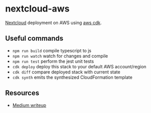 # nextcloud-aws

[Nextcloud](https://nextcloud.com/) deployment on AWS using [aws cdk](https://docs.aws.amazon.com/cdk/latest/guide/getting_started.html).

## Useful commands

 * `npm run build`   compile typescript to js
 * `npm run watch`   watch for changes and compile
 * `npm run test`    perform the jest unit tests
 * `cdk deploy`      deploy this stack to your default AWS account/region
 * `cdk diff`        compare deployed stack with current state
 * `cdk synth`       emits the synthesized CloudFormation template

## Resources

- [Medium writeup](https://medium.com/@n.moretto/nextcloud-on-aws-ad244739c586)
